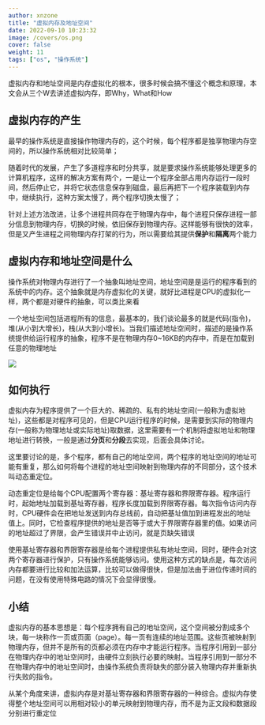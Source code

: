 ```yaml
---
author: xnzone 
title: "虚拟内存及地址空间"
date: 2022-09-10 10:23:32
image: /covers/os.png
cover: false
weight: 11
tags: ["os", "操作系统"]
---
```


虚拟内存和地址空间是内存虚拟化的根本，很多时候会搞不懂这个概念和原理，本文会从三个W去讲述虚拟内存，即Why，What和How

## 虚拟内存的产生
最早的操作系统是直接操作物理内存的，这个时候，每个程序都是独享物理内存空间的，所以操作系统相对比较简单；

随着时代的发展，产生了多道程序和时分共享，就是要求操作系统能够处理更多的计算机程序，这样的解决方案有两个，一是让一个程序全部占用内存运行一段时间，然后停止它，并将它状态信息保存到磁盘，最后再把下一个程序装载到内存中，继续执行，这种方案太慢了，两个程序切换太慢了；

针对上述方法改进，让多个进程共同存在于物理内存中，每个进程只保存进程一部分信息到物理内存，切换的时候，依旧保存到物理内存。这样能够有很快的效率，但是又产生进程之间物理内存打架的行为，所以需要给其提供**保护**和**隔离**两个能力


## 虚拟内存和地址空间是什么
操作系统对物理内存进行了一个抽象叫地址空间，地址空间是是运行的程序看到的系统中的内存。这个抽象就是内存虚拟化的关键，就好比进程是CPU的虚拟化一样，两个都是对硬件的抽象，可以类比来看

一个地址空间包括进程所有的信息，最基本的，我们谈论最多的就是代码(指令)，堆(从小到大增长)，栈(从大到小增长)。当我们描述地址空间时，描述的是操作系统提供给运行程序的抽象，程序不是在物理内存0~16KB的内存中，而是在加载到任意的物理地址

![](https://gitcode.net/xnzone/solar/-/raw/master/2022/02/16163205.png)

## 如何执行
虚拟内存为程序提供了一个巨大的、稀疏的、私有的地址空间(一般称为虚拟地址)，这些都是对程序可见的，但是CPU运行程序的时候，是需要到实际的物理内存(一般称为物理地址或实际地址)取数据，这里需要有一个机制将虚拟地址和物理地址进行转换，一般是通过**分页**和**分段**去实现，后面会具体讨论。

这里要讨论的是，多个程序，都有自己的地址空间，两个程序的地址空间的地址可能有重复，那么如何将每个进程的地址空间映射到物理内存的不同部分，这个技术叫动态重定位。

动态重定位是给每个CPU配置两个寄存器：基址寄存器和界限寄存器。程序运行时，起始地址加载到基址寄存器，程序长度加载到界限寄存器。每次指令访问内存时，CPU硬件会在把地址发送到内存总线前，自动把基址值加到进程发出的地址值上。同时，它检查程序提供的地址是否等于或大于界限寄存器里的值。如果访问的地址超过了界限，会产生错误并中止访问，就是页缺失错误

使用基址寄存器和界限寄存器是给每个进程提供私有地址空间，同时，硬件会对这两个寄存器进行保护，只有操作系统能够访问。使用这种方式的缺点是，每次访问内存都要进行比较和加法运算，比较可以做得很快，但是加法由于进位传递时间的问题，在没有使用特殊电路的情况下会显得很慢。

## 小结
虚拟内存的基本思想是：每个程序拥有自己的地址空间，这个空间被分割成多个块，每一块称作一页或页面（page）。每一页有连续的地址范围。这些页被映射到物理内存，但并不是所有的页都必须在内存中才能运行程序。当程序引用到一部分在物理内存中的地址空间时，由硬件立刻执行必要的映射。当程序引用到一部分不在物理内存中的地址空间时，由操作系统负责将缺失的部分装入物理内存并重新执行失败的指令。

从某个角度来讲，虚拟内存是对基址寄存器和界限寄存器的一种综合。虚拟内存使得整个地址空间可以用相对较小的单元映射到物理内存，而不是为正文段和数据段分别进行重定位